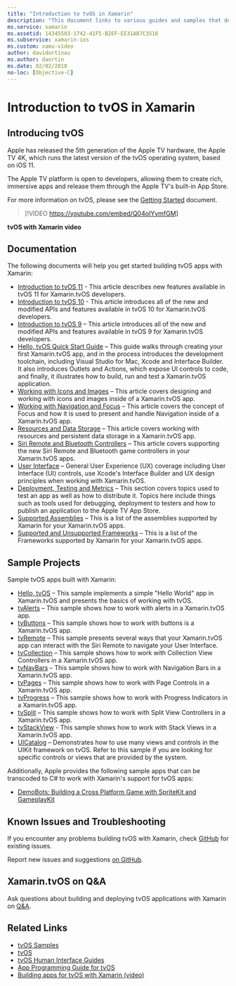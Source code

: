 ```yaml
---
title: "Introduction to tvOS in Xamarin"
description: "This document links to various guides and samples that demonstrate how to build tvOS apps with Xamarin. The guides discuss various features such as user interface development, data storage, icons, and more."
ms.service: xamarin
ms.assetid: 14345503-1742-41F5-B2EF-EE31AB7C3516
ms.subservice: xamarin-ios
ms.custom: xamu-video
author: davidortinau
ms.author: daortin
ms.date: 02/02/2018
no-loc: [Objective-C]
---
```


# Introduction to tvOS in Xamarin

## Introducing tvOS

Apple has released the 5th generation of the Apple TV hardware, the Apple TV 4K, which runs the latest version of the tvOS operating system, based on iOS 11.

The Apple TV platform is open to developers, allowing them to create rich, immersive apps and release them through the Apple TV's built-in App Store.

For more information on tvOS, please see the [Getting Started](~/ios/tvos/get-started/index.md) document.

> [!VIDEO https://youtube.com/embed/Q04oIYymfGM]

**tvOS with Xamarin video**

## Documentation

The following documents will help you get started building tvOS apps with Xamarin:

- [Introduction to tvOS 11](~/ios/tvos/platform/introduction-to-tvos11.md) - This article describes new features available in tvOS 11 for Xamarin.tvOS developers.
- [Introduction to tvOS 10](~/ios/tvos/platform/introduction-to-tvos10/index.md) - This article introduces all of the new and modified APIs and features available in tvOS 10 for Xamarin.tvOS developers.
- [Introduction to tvOS 9](~/ios/tvos/platform/tvos9.md) – This article introduces all of the new and modified APIs and features available in tvOS 9 for Xamarin.tvOS developers.
- [Hello, tvOS Quick Start Guide](~/ios/tvos/get-started/hello-tvos.md) – This guide walks through creating your first Xamarin.tvOS app, and in the process introduces the development toolchain, including Visual Studio for Mac, Xcode and Interface Builder. It also introduces Outlets and Actions, which expose UI controls to code, and finally, it illustrates how to build, run and test a Xamarin.tvOS application.
- [Working with Icons and Images](~/ios/tvos/app-fundamentals/icons-images.md) – This article covers designing and working with icons and images inside of a Xamarin.tvOS app.
- [Working with Navigation and Focus](~/ios/tvos/app-fundamentals/navigation-focus.md) – This article covers the concept of Focus and how it is used to present and handle Navigation inside of a Xamarin.tvOS app.
- [Resources and Data Storage](~/ios/tvos/app-fundamentals/resources-data-storage.md) – This article covers working with resources and persistent data storage in a Xamarin.tvOS app.
- [Siri Remote and Bluetooth Controllers](~/ios/tvos/platform/remote-bluetooth.md) – This article covers supporting the new Siri Remote and Bluetooth game controllers in your Xamarin.tvOS apps.
- [User Interface](~/ios/tvos/user-interface/index.md) – General User Experience (UX) coverage including User Interface (UI) controls, use Xcode's Interface Builder and UX design principles when working with Xamarin.tvOS.
- [Deployment, Testing and Metrics](~/ios/tvos/deploy-test/index.md) – This section covers topics used to test an app as well as how to distribute it. Topics here include things such as tools used for debugging, deployment to testers and how to publish an application to the Apple TV App Store.
- [Supported Assemblies](~/ios/tvos/internals/assemblies.md) – This is a list of the assemblies supported by Xamarin for your Xamarin.tvOS apps.
- [Supported and Unsupported Frameworks](~/ios/tvos/internals/frameworks.md) – This is a list of the Frameworks supported by Xamarin for your Xamarin.tvOS apps.

## Sample Projects

Sample tvOS apps built with Xamarin:

- [Hello, tvOS](/samples/xamarin/ios-samples/tvos-hello-tvos) – This sample implements a simple "Hello World" app in Xamarin.tvOS and presents the basics of working with tvOS.
- [tvAlerts](/samples/xamarin/ios-samples/tvos-tvalerts) – This sample shows how to work with alerts in a Xamarin.tvOS app.
- [tvButtons](/samples/xamarin/ios-samples/tvos-tvbuttons) – This sample shows how to work with buttons is a Xamarin.tvOS app.
- [tvRemote](/samples/xamarin/ios-samples/tvos-tvremote) – This sample presents several ways that your Xamarin.tvOS app can interact with the Siri Remote to navigate your User Interface.
- [tvCollection](/samples/xamarin/ios-samples/tvos-tvcollection) – This sample shows how to work with Collection View Controllers in a Xamarin.tvOS app.
- [tvNavBars](/samples/xamarin/ios-samples/tvos-tvnavbars) – This sample shows how to work with Navigation Bars in a Xamarin.tvOS app.
- [tvPages](/samples/xamarin/ios-samples/tvos-tvpages) – This sample shows how to work with Page Controls in a Xamarin.tvOS app.
- [tvProgress](/samples/xamarin/ios-samples/tvos-tvprogress) – This sample shows how to work with Progress Indicators in a Xamarin.tvOS app.
- [tvSplit](/samples/xamarin/ios-samples/tvos-tvsplit) – This sample shows how to work with Split View Controllers in a Xamarin.tvOS app.
- [tvStackView](/samples/xamarin/ios-samples/tvos-tvstackview) - This sample shows how to work with Stack Views in a Xamarin.tvOS app.
- [UICatalog](/samples/xamarin/ios-samples/tvos-uicatalog) – Demonstrates how to use many views and controls in the UIKit framework on tvOS. Refer to this sample if you are looking for specific controls or views that are provided by the system.

Additionally, Apple provides the following sample apps that can be transcoded to C# to work with Xamarin's support for tvOS apps:

- [DemoBots: Building a Cross Platform Game with SpriteKit and GameplayKit](https://developer.apple.com/library/prerelease/tvos/samplecode/DemoBots/)

## Known Issues and Troubleshooting

If you encounter any problems building tvOS with Xamarin, check [GitHub](https://github.com/xamarin/xamarin-macios/issues) for existing issues.

Report new issues and suggestions [on GitHub](https://github.com/xamarin/xamarin-macios/issues).

## Xamarin.tvOS on Q&A 

Ask questions about building and deploying tvOS applications with Xamarin on [Q&A](/answers/topics/dotnet-tvos.html).

## Related Links

- [tvOS Samples](/samples/browse/?products=xamarin&term=Xamarin.iOS%2btvOS)
- [tvOS](https://developer.apple.com/tvos/)
- [tvOS Human Interface Guides](https://developer.apple.com/design/human-interface-guidelines/designing-for-tvos)
- [App Programming Guide for tvOS](https://developer.apple.com/library/prerelease/tvos/documentation/General/Conceptual/AppleTV_PG/)
- [Building apps for tvOS with Xamarin (video)](https://university.xamarin.com/lightninglectures/tvos-with-xamarin)
